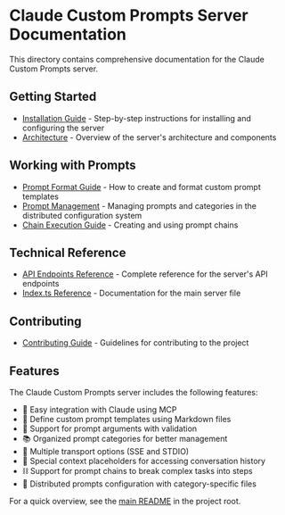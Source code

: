 # Claude Custom Prompts Server Documentation

This directory contains comprehensive documentation for the Claude Custom Prompts server.

## Getting Started

- [Installation Guide](installation-guide.md) - Step-by-step instructions for installing and configuring the server
- [Architecture](architecture.md) - Overview of the server's architecture and components

## Working with Prompts

- [Prompt Format Guide](prompt-format-guide.md) - How to create and format custom prompt templates
- [Prompt Management](prompt-management.md) - Managing prompts and categories in the distributed configuration system
- [Chain Execution Guide](chain-execution-guide.md) - Creating and using prompt chains

## Technical Reference

- [API Endpoints Reference](api-endpoints-reference.md) - Complete reference for the server's API endpoints
- [Index.ts Reference](index-ts-reference.md) - Documentation for the main server file

## Contributing

- [Contributing Guide](contributing.md) - Guidelines for contributing to the project

## Features

The Claude Custom Prompts server includes the following features:

- 🚀 Easy integration with Claude using MCP
- 📝 Define custom prompt templates using Markdown files 
- 🧩 Support for prompt arguments with validation
- 📚 Organized prompt categories for better management
- 🔄 Multiple transport options (SSE and STDIO)
- 🔄 Special context placeholders for accessing conversation history
- ⛓️ Support for prompt chains to break complex tasks into steps
- 📂 Distributed prompts configuration with category-specific files

For a quick overview, see the [main README](../README.md) in the project root. 